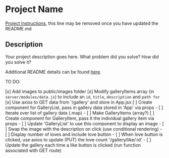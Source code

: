 # Project Name

[Project Instructions](./INSTRUCTIONS.md), this line may be removed once you have updated the README.md

## Description

Your project description goes here. What problem did you solve? How did you solve it?

Additional README details can be found [here](https://github.com/PrimeAcademy/readme-template/blob/master/README.md).



TO DO:

[x] Add images to public/images folder
[x] Modify galleryItems array (in `server/modules/data.js`) to include an `id`, `title`, `description` and `path for`
[x] Use axios to GET data from '/gallery' and store in App.jsx
[ ] Create component for GalleryList, pass in gallery data stored in 'App' via props
    - [ ] Iterate over list of gallery data (.map)
    - [ ] Make GalleryItems (array?) 
[ ] Create component for GalleryItem, pass it the individual gallery item via props
    - [ ] Update 'GalleryList' to use this component to display an image
    - [ ] Swap the image with the description on click (use conditional rendering)
    - [ ] Display number of loves and include love button
    - [ ] When love button is clicked, use axios to update (PUT) the love count '/gallery/like/:id'
    - [ ] Update the gallery each time a like button is clicked (run function associated with GET route)